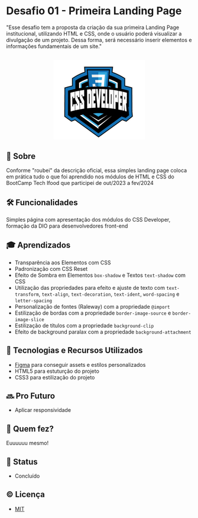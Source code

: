 # Desafio 01 - Primeira Landing Page
<!-- fonte para readme stats: https://github.com/anuraghazra/github-readme-stats -->
<!-- fonte para badges e shieds: https://github.com/iuricode/readme-template/tree/main -->

"Esse desafio tem a proposta da criação da sua primeira Landing Page institucional, utilizando HTML e CSS, onde o usuário poderá visualizar a divulgação de um projeto. Dessa forma, será necessário inserir elementos e informações fundamentais de um site."

##
<center><img src="./assets/images/logo.png"></center>

## 📄 Sobre

Conforme "roubei" da descrição oficial, essa simples landing page coloca em prática tudo o que foi aprendido nos módulos de HTML e CSS do BootCamp Tech Ifood que participei de out/2023 a fev/2024

## 🛠 Funcionalidades

Simples página com apresentação dos módulos do CSS Developer, formação da DIO para desenvolvedores front-end


## 🎓 Aprendizados

- Transparência aos Elementos com CSS
- Padronização com CSS Reset
- Efeito de Sombra em Elementos <code>box-shadow</code> e Textos <code>text-shadow</code> com CSS
- Utilização das propriedades para efeito e ajuste de texto com <code>text-transform</code>, <code>text-align</code>, <code>text-decoration</code>, <code>text-ident</code>, <code>word-spacing</code> e <code>letter-spacing</code>
- Personalização de fontes (Raleway) com a propriedade <code>@import</code>
- Estilização de bordas com a propriedade <code>border-image-source</code> e <code>border-image-slice</code>
- Estilização de títulos com a propriedade <code>background-clip</code>
- Efeito de background paralax com a propriedade <code>background-attachment</code>

## 🧰 Tecnologias e Recursos Utilizados

- [Figma](https://www.figma.com/file/3PiokoJj9IhGDnNiWAJbz7/DIO---Desafio-01?node-id=2%3A6) para conseguir assets e estilos personalizados
- HTML5 para estuturção do projeto
- CSS3 para estilização do projeto

## 🔜 Pro Futuro

- Aplicar responsividade

## 🤝 Quem fez?

Euuuuuu mesmo!

## 🎯 Status

- Concluído


## © Licença

- [MIT](https://choosealicense.com/licenses/mit/)
